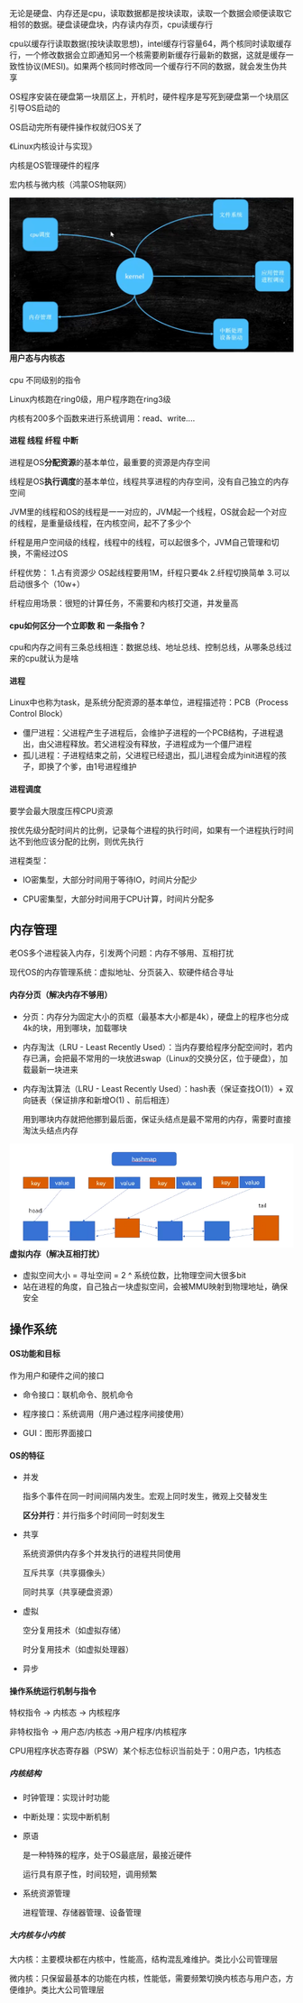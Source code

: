 无论是硬盘、内存还是cpu，读取数据都是按块读取，读取一个数据会顺便读取它相邻的数据。硬盘读硬盘块，内存读内存页，cpu读缓存行

cpu以缓存行读取数据(按块读取思想)，intel缓存行容量64，两个核同时读取缓存行，一个修改数据会立即通知另一个核需要刷新缓存行最新的数据，这就是缓存一致性协议(MESI)。如果两个核同时修改同一个缓存行不同的数据，就会发生伪共享

OS程序安装在硬盘第一块扇区上，开机时，硬件程序是写死到硬盘第一个块扇区引导OS启动的

OS启动完所有硬件操作权就归OS关了

《Linux内核设计与实现》

内核是OS管理硬件的程序

宏内核与微内核（鸿蒙OS物联网）

<img src=".\pic\内核管理模型.png" style="zoom:80%; float: left"/>

#### 用户态与内核态

cpu 不同级别的指令

Linux内核跑在ring0级，用户程序跑在ring3级

内核有200多个函数来进行系统调用：read、write....

#### 进程 线程 纤程 中断

进程是OS**分配资源**的基本单位，最重要的资源是内存空间

线程是OS**执行调度**的基本单位，线程共享进程的内存空间，没有自己独立的内存空间

JVM里的线程和OS的线程是一一对应的，JVM起一个线程，OS就会起一个对应的线程，是重量级线程，在内核空间，起不了多少个

纤程是用户空间级的线程，线程中的线程，可以起很多个，JVM自己管理和切换，不需经过OS

纤程优势：
1.占有资源少 OS起线程要用1M，纤程只要4k
2.纤程切换简单
3.可以启动很多个（10w+）

纤程应用场景：很短的计算任务，不需要和内核打交道，并发量高

#### cpu如何区分一个立即数 和 一条指令？

cpu和内存之间有三条总线相连：数据总线、地址总线、控制总线，从哪条总线过来的cpu就认为是啥

#### 进程

Linux中也称为task，是系统分配资源的基本单位，进程描述符：PCB（Process Control Block）

- 僵尸进程：父进程产生子进程后，会维护子进程的一个PCB结构，子进程退出，由父进程释放。若父进程没有释放，子进程成为一个僵尸进程
- 孤儿进程：子进程结束之前，父进程已经退出，孤儿进程会成为init进程的孩子，即换了个爹，由1号进程维护

#### 进程调度

要学会最大限度压榨CPU资源

按优先级分配时间片的比例，记录每个进程的执行时间，如果有一个进程执行时间达不到他应该分配的比例，则优先执行

进程类型：

- IO密集型，大部分时间用于等待IO，时间片分配少

- CPU密集型，大部分时间用于CPU计算，时间片分配多







## 内存管理

老OS多个进程装入内存，引发两个问题：内存不够用、互相打扰

现代OS的内存管理系统：虚拟地址、分页装入、软硬件结合寻址

#### 内存分页（解决内存不够用）

- 分页：内存分为固定大小的页框（最基本大小都是4k），硬盘上的程序也分成4k的块，用到哪块，加载哪块

- 内存淘汰（LRU - Least Recently Used）：当内存要给程序分配空间时，若内存已满，会把最不常用的一块放进swap（Linux的交换分区，位于硬盘），加载最新一块进来

- 内存淘汰算法（LRU - Least Recently Used）：hash表（保证查找O(1)）+ 双向链表（保证排序和新增O(1) 、前后相连）

  用到哪块内存就把他挪到最后面，保证头结点是最不常用的内存，需要时直接淘汰头结点内存

<img src=".\pic\LRU算法结构.png" style="zoom:80%; float: left"/>

#### 虚拟内存（解决互相打扰）

- 虚拟空间大小 = 寻址空间 = 2 ^ 系统位数，比物理空间大很多bit
- 站在进程的角度，自己独占一块虚拟空间，会被MMU映射到物理地址，确保安全







## 操作系统

#### OS功能和目标

作为用户和硬件之间的接口

- 命令接口：联机命令、脱机命令

- 程序接口：系统调用（用户通过程序间接使用）

- GUI：图形界面接口



#### OS的特征

- 并发

  指多个事件在同一时间间隔内发生。宏观上同时发生，微观上交替发生

  **区分并行**：并行指多个时间同一时刻发生

- 共享

  系统资源供内存多个并发执行的进程共同使用  

  互斥共享（共享摄像头）

  同时共享（共享硬盘资源）

- 虚拟

  空分复用技术（如虚拟存储）

  时分复用技术（如虚拟处理器）

- 异步

  

#### 操作系统运行机制与指令

特权指令 -> 内核态 -> 内核程序

非特权指令 -> 用户态/内核态 ->用户程序/内核程序

CPU用程序状态寄存器（PSW）某个标志位标识当前处于：0用户态，1内核态

##### 内核结构

- 时钟管理：实现计时功能

- 中断处理：实现中断机制

- 原语

  是一种特殊的程序，处于OS最底层，最接近硬件

  运行具有原子性，时间较短，调用频繁

- 系统资源管理

  进程管理、存储器管理、设备管理

##### 大内核与小内核

大内核：主要模块都在内核中，性能高，结构混乱难维护。类比小公司管理层

微内核：只保留最基本的功能在内核，性能低，需要频繁切换内核态与用户态，方便维护。类比大公司管理层
